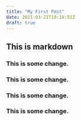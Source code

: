 ```yaml
---
title: "My First Post"
date: 2021-03-21T19:16:51Z
draft: true
---
```

## This is markdown
### This is some change. 
### This is some change. 
### This is some change. 
### This is some change. 
